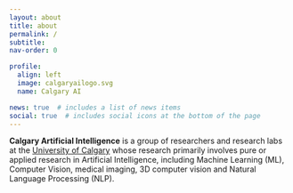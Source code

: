```yaml
---
layout: about
title: about
permalink: /
subtitle:
nav-order: 0

profile:
  align: left
  image: calgaryailogo.svg
  name: Calgary AI

news: true  # includes a list of news items
social: true  # includes social icons at the bottom of the page
---
```

**Calgary Artificial Intelligence**
is a group of researchers and research labs at the [University of Calgary](https://www.ucalgary.ca) whose research primarily involves pure or applied research in Artificial Intelligence, including Machine Learning (ML), Computer Vision, medical imaging, 3D computer vision and Natural Language Processing (NLP). 
